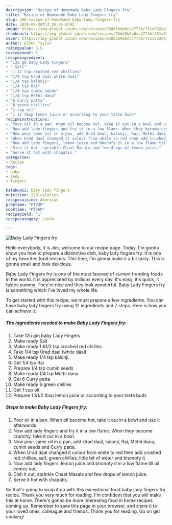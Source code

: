 ```yaml
---
description: "Recipe of Homemade Baby Lady Fingers fry"
title: "Recipe of Homemade Baby Lady Fingers fry"
slug: 380-recipe-of-homemade-baby-lady-fingers-fry
date: 2020-08-30T13:26:34.839Z
image: https://img-global.cpcdn.com/recipes/93dd5b9a0cc4773b/751x532cq70/baby-lady-fingers-fry-recipe-main-photo.jpg
thumbnail: https://img-global.cpcdn.com/recipes/93dd5b9a0cc4773b/751x532cq70/baby-lady-fingers-fry-recipe-main-photo.jpg
cover: https://img-global.cpcdn.com/recipes/93dd5b9a0cc4773b/751x532cq70/baby-lady-fingers-fry-recipe-main-photo.jpg
author: Elmer Taylor
ratingvalue: 3.9
reviewcount: 7
recipeingredient:
- "125 gm baby Lady Fingers"
- " Salt"
- "1 12 tsp crushed red chillies"
- "1/4 tsp Urad daal white daal"
- "1/4 tsp kalonji"
- "1/4 tsp Rai"
- "1/4 tsp cumin seeds"
- "1/4 tsp Methi dana"
- "6 Curry patta"
- "6 green chillies"
- "1 cup oil"
- "1 12 tbsp lemon juice or according to your taste buds"
recipeinstructions:
- "Pour oil in a pan. When oil become hot, take it out in a bowl and use it afterwards."
- "Now add lady fingers and fry it in a low flame. When they become crunchy, take it out in a bowl."
- "Now pour same oil in a pan, add Urad daal, kalonji, Rai, Methi dana, cumin seeds and Curry patta."
- "When Urad daal changed it colour from white to red then add crushed red chillies, salt, green chillies, little bit of water and bhonofy it."
- "Now add lady fingers, lemon juice and bhonofy it in a low flame till oil comes out."
- "Dish it out, sprinkle Chaat Masala and few drops of lemon juice."
- "Serve it hot with chapatis."
categories:
- Recipe
tags:
- baby
- lady
- fingers

katakunci: baby lady fingers 
nutrition: 220 calories
recipecuisine: American
preptime: "PT34M"
cooktime: "PT36M"
recipeyield: "1"
recipecategory: Lunch

---
```



![Baby Lady Fingers fry](https://img-global.cpcdn.com/recipes/93dd5b9a0cc4773b/751x532cq70/baby-lady-fingers-fry-recipe-main-photo.jpg)

Hello everybody, it is Jim, welcome to our recipe page. Today, I'm gonna show you how to prepare a distinctive dish, baby lady fingers fry. It is one of my favorites food recipes. This time, I'm gonna make it a bit tasty. This is gonna smell and look delicious.



Baby Lady Fingers fry is one of the most favored of current trending foods in the world. It is appreciated by millions every day. It's easy, it's quick, it tastes yummy. They're nice and they look wonderful. Baby Lady Fingers fry is something which I've loved my whole life.


To get started with this recipe, we must prepare a few ingredients. You can have baby lady fingers fry using 12 ingredients and 7 steps. Here is how you can achieve it.

<!--inarticleads1-->

##### The ingredients needed to make Baby Lady Fingers fry:

1. Take 125 gm baby Lady Fingers
1. Make ready  Salt
1. Make ready 1 &amp;1/2 tsp crushed red chillies
1. Take 1/4 tsp Urad daal (white daal)
1. Make ready 1/4 tsp kalonji
1. Get 1/4 tsp Rai
1. Prepare 1/4 tsp cumin seeds
1. Make ready 1/4 tsp Methi dana
1. Get 6 Curry patta
1. Make ready 6 green chillies
1. Get 1 cup oil
1. Prepare 1 &amp;1/2 tbsp lemon juice or according to your taste buds




<!--inarticleads2-->

##### Steps to make Baby Lady Fingers fry:

1. Pour oil in a pan. When oil become hot, take it out in a bowl and use it afterwards.
1. Now add lady fingers and fry it in a low flame. When they become crunchy, take it out in a bowl.
1. Now pour same oil in a pan, add Urad daal, kalonji, Rai, Methi dana, cumin seeds and Curry patta.
1. When Urad daal changed it colour from white to red then add crushed red chillies, salt, green chillies, little bit of water and bhonofy it.
1. Now add lady fingers, lemon juice and bhonofy it in a low flame till oil comes out.
1. Dish it out, sprinkle Chaat Masala and few drops of lemon juice.
1. Serve it hot with chapatis.




So that's going to wrap it up with this exceptional food baby lady fingers fry recipe. Thank you very much for reading. I'm confident that you will make this at home. There's gonna be more interesting food in home recipes coming up. Remember to save this page in your browser, and share it to your loved ones, colleague and friends. Thank you for reading. Go on get cooking!
